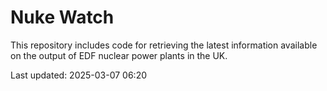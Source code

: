 # Nuke Watch

This repository includes code for retrieving the latest information available on the output of EDF nuclear power plants in the UK.

Last updated: 2025-03-07 06:20